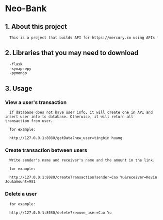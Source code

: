 # Neo-Bank

## 1. About this project 

  ```sh
    This is a project that builds API for https://mercury.co using APIs from SynapseFi. The stack is built in Python, MongoDB, and APIs is RESTful with full use of POST,PATCH,GET, and DELETE. 
  ```

## 2. Libraries that you may need to download
  ```sh
    -flask 
    -synapsepy
    -pymongo 
  ```

## 3. Usage

  ### View a user's transaction 
    
      if database does not have user info, it will create one in API and insert user info to database. Otherwise, it will return all transaction from user.

      for example: 

      http://127.0.0.1:8080/getData?new_user=tingbin huang
    

  ### Create transaction between users

      Write sender's name and receiver's name and the amount in the link.

      for example:

      http://127.0.0.1:8080/createTransaction?sender=Cao Yu&receiver=Kevin Jou&amount=981

  ### Delete a user 

      for example: 

      http://127.0.0.1:8080/delete?remove_user=Cao Yu 

